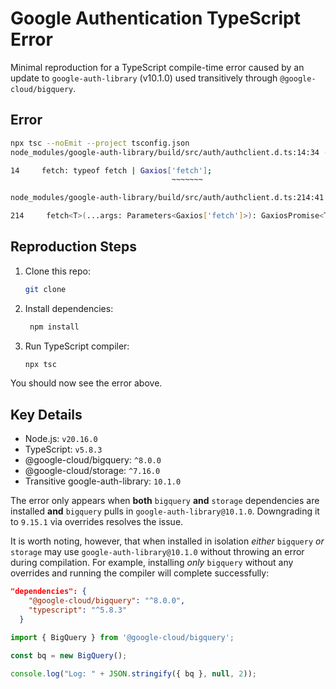 # Google Authentication TypeScript Error

Minimal reproduction for a TypeScript compile-time error caused by an update to `google-auth-library` (v10.1.0) used transitively through `@google-cloud/bigquery`.

## Error

```bash
npx tsc --noEmit --project tsconfig.json
node_modules/google-auth-library/build/src/auth/authclient.d.ts:14:34 - error TS2339: Property 'fetch' does not exist on type 'Gaxios'.

14     fetch: typeof fetch | Gaxios['fetch'];
                                    ~~~~~~~

node_modules/google-auth-library/build/src/auth/authclient.d.ts:214:41 - error TS2339: Property 'fetch' does not exist on type 'Gaxios'.

214     fetch<T>(...args: Parameters<Gaxios['fetch']>): GaxiosPromise<T>;
```

## Reproduction Steps

1. Clone this repo:
   ```bash
   git clone

2. Install dependencies:
   ```bash
    npm install

3.  Run TypeScript compiler:
    ```bash
    npx tsc

You should now see the error above.

## Key Details
- Node.js: `v20.16.0`
- TypeScript: `v5.8.3`
- @google-cloud/bigquery: `^8.0.0`
- @google-cloud/storage: `^7.16.0`
- Transitive google-auth-library: `10.1.0`

The error only appears when **both** `bigquery` **and** `storage` dependencies are installed **and** `bigquery` pulls in `google-auth-library@10.1.0`. Downgrading it to `9.15.1` via overrides resolves the issue.

It is worth noting, however, that when installed in isolation *either* `bigquery` *or* `storage` may use `google-auth-library@10.1.0` without throwing an error during compilation. For example, installing *only* `bigquery` without any overrides and running the compiler will complete successfully:

```json
"dependencies": {
    "@google-cloud/bigquery": "^8.0.0",
    "typescript": "^5.8.3"
  }
```

```typescript
import { BigQuery } from '@google-cloud/bigquery';

const bq = new BigQuery();

console.log("Log: " + JSON.stringify({ bq }, null, 2));

```
